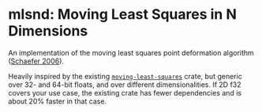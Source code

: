 # mlsnd: Moving Least Squares in N Dimensions

An implementation of the moving least squares point deformation algorithm ([Schaefer 2006](https://people.engr.tamu.edu/schaefer/research/mls.pdf)).

Heavily inspired by the existing [`moving-least-squares`](https://crates.io/crates/moving-least-squares) crate, but generic over 32- and 64-bit floats, and over different dimensionalities.
If 2D f32 covers your use case, the existing crate has fewer dependencies and is about 20% faster in that case.
